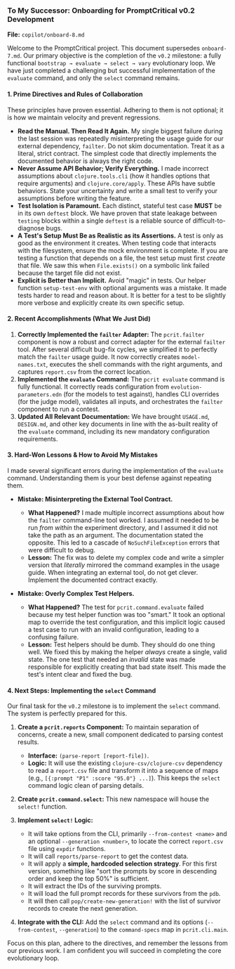### **To My Successor: Onboarding for PromptCritical v0.2 Development**

**File:** `copilot/onboard-8.md`

Welcome to the PromptCritical project. This document supersedes `onboard-7.md`. Our primary objective is the completion of the `v0.2` milestone: a fully functional `bootstrap → evaluate → select → vary` evolutionary loop. We have just completed a challenging but successful implementation of the `evaluate` command, and only the `select` command remains.

#### 1. Prime Directives and Rules of Collaboration

These principles have proven essential. Adhering to them is not optional; it is how we maintain velocity and prevent regressions.

*   **Read the Manual. Then Read It Again.** My single biggest failure during the last session was repeatedly misinterpreting the usage guide for our external dependency, `failter`. Do not skim documentation. Treat it as a literal, strict contract. The simplest code that directly implements the documented behavior is always the right code.
*   **Never Assume API Behavior; Verify Everything.** I made incorrect assumptions about `clojure.tools.cli` (how it handles options that require arguments) and `clojure.core/apply`. These APIs have subtle behaviors. State your uncertainty and write a small test to verify your assumptions before writing the feature.
*   **Test Isolation is Paramount.** Each distinct, stateful test case **MUST** be in its own `deftest` block. We have proven that state leakage between `testing` blocks within a single `deftest` is a reliable source of difficult-to-diagnose bugs.
*   **A Test's Setup Must Be as Realistic as its Assertions.** A test is only as good as the environment it creates. When testing code that interacts with the filesystem, ensure the mock environment is complete. If you are testing a function that depends on a file, the test setup must first *create* that file. We saw this when `File.exists()` on a symbolic link failed because the target file did not exist.
*   **Explicit is Better than Implicit.** Avoid "magic" in tests. Our helper function `setup-test-env` with optional arguments was a mistake. It made tests harder to read and reason about. It is better for a test to be slightly more verbose and explicitly create its own specific setup.

#### 2. Recent Accomplishments (What We Just Did)

1.  **Correctly Implemented the `failter` Adapter:** The `pcrit.failter` component is now a robust and correct adapter for the external `failter` tool. After several difficult bug-fix cycles, we simplified it to perfectly match the `failter` usage guide. It now correctly creates `model-names.txt`, executes the shell commands with the right arguments, and captures `report.csv` from the correct location.
2.  **Implemented the `evaluate` Command:** The `pcrit evaluate` command is fully functional. It correctly reads configuration from `evolution-parameters.edn` (for the models to test against), handles CLI overrides (for the judge model), validates all inputs, and orchestrates the `failter` component to run a contest.
3.  **Updated All Relevant Documentation:** We have brought `USAGE.md`, `DESIGN.md`, and other key documents in line with the as-built reality of the `evaluate` command, including its new mandatory configuration requirements.

#### 3. Hard-Won Lessons & How to Avoid My Mistakes

I made several significant errors during the implementation of the `evaluate` command. Understanding them is your best defense against repeating them.

*   **Mistake: Misinterpreting the External Tool Contract.**
    *   **What Happened?** I made multiple incorrect assumptions about how the `failter` command-line tool worked. I assumed it needed to be run *from within* the experiment directory, and I assumed it did not take the path as an argument. The documentation stated the opposite. This led to a cascade of `NoSuchFileException` errors that were difficult to debug.
    *   **Lesson:** The fix was to delete my complex code and write a simpler version that *literally* mirrored the command examples in the usage guide. When integrating an external tool, do not get clever. Implement the documented contract exactly.

*   **Mistake: Overly Complex Test Helpers.**
    *   **What Happened?** The test for `pcrit.command.evaluate` failed because my test helper function was too "smart." It took an optional map to override the test configuration, and this implicit logic caused a test case to run with an invalid configuration, leading to a confusing failure.
    *   **Lesson:** Test helpers should be dumb. They should do one thing well. We fixed this by making the helper *always* create a single, valid state. The one test that needed an *invalid* state was made responsible for explicitly creating that bad state itself. This made the test's intent clear and fixed the bug.

#### 4. Next Steps: Implementing the `select` Command

Our final task for the `v0.2` milestone is to implement the `select` command. The system is perfectly prepared for this.

1.  **Create a `pcrit.reports` Component:** To maintain separation of concerns, create a new, small component dedicated to parsing contest results.
    *   **Interface:** `(parse-report [report-file])`.
    *   **Logic:** It will use the existing `clojure-csv/clojure-csv` dependency to read a `report.csv` file and transform it into a sequence of maps (e.g., `[{:prompt "P1" :score "95.0"} ...]`). This keeps the `select` command logic clean of parsing details.

2.  **Create `pcrit.command.select`:** This new namespace will house the `select!` function.

3.  **Implement `select!` Logic:**
    *   It will take options from the CLI, primarily `--from-contest <name>` and an optional `--generation <number>`, to locate the correct `report.csv` file using `expdir` functions.
    *   It will call `reports/parse-report` to get the contest data.
    *   It will apply a **simple, hardcoded selection strategy**. For this first version, something like "sort the prompts by score in descending order and keep the top 50%" is sufficient.
    *   It will extract the IDs of the surviving prompts.
    *   It will load the full prompt records for these survivors from the `pdb`.
    *   It will then call `pop/create-new-generation!` with the list of survivor records to create the next generation.

4.  **Integrate with the CLI:** Add the `select` command and its options (`--from-contest`, `--generation`) to the `command-specs` map in `pcrit.cli.main`.

Focus on this plan, adhere to the directives, and remember the lessons from our previous work. I am confident you will succeed in completing the core evolutionary loop.
